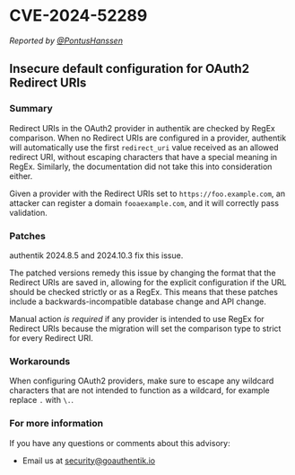 # CVE-2024-52289

_Reported by [@PontusHanssen](https://github.com/PontusHanssen)_

## Insecure default configuration for OAuth2 Redirect URIs

### Summary

Redirect URIs in the OAuth2 provider in authentik are checked by RegEx comparison.
When no Redirect URIs are configured in a provider, authentik will automatically use the first `redirect_uri` value received as an allowed redirect URI, without escaping characters that have a special meaning in RegEx. Similarly, the documentation did not take this into consideration either.

Given a provider with the Redirect URIs set to `https://foo.example.com`, an attacker can register a domain `fooaexample.com`, and it will correctly pass validation.

### Patches

authentik 2024.8.5 and 2024.10.3 fix this issue.

The patched versions remedy this issue by changing the format that the Redirect URIs are saved in, allowing for the explicit configuration if the URL should be checked strictly or as a RegEx. This means that these patches include a backwards-incompatible database change and API change.

Manual action _is required_ if any provider is intended to use RegEx for Redirect URIs because the migration will set the comparison type to strict for every Redirect URI.

### Workarounds

When configuring OAuth2 providers, make sure to escape any wildcard characters that are not intended to function as a wildcard, for example replace `.` with `\.`.

### For more information

If you have any questions or comments about this advisory:

-   Email us at [security@goauthentik.io](mailto:security@goauthentik.io)
